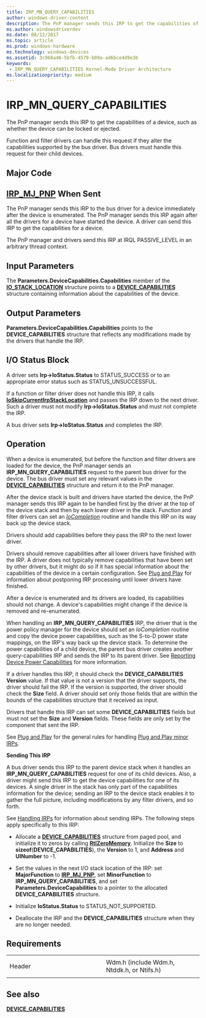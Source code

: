 ```yaml
---
title: IRP_MN_QUERY_CAPABILITIES
author: windows-driver-content
description: The PnP manager sends this IRP to get the capabilities of a device, such as whether the device can be locked or ejected.Function and filter drivers can handle this request if they alter the capabilities supported by the bus driver.
ms.author: windowsdriverdev
ms.date: 08/12/2017
ms.topic: article
ms.prod: windows-hardware
ms.technology: windows-devices
ms.assetid: 3c968a46-5bfb-4579-b09a-ad6bce4d9e3b
keywords:
 - IRP_MN_QUERY_CAPABILITIES Kernel-Mode Driver Architecture
ms.localizationpriority: medium
---
```


# IRP\_MN\_QUERY\_CAPABILITIES


The PnP manager sends this IRP to get the capabilities of a device, such as whether the device can be locked or ejected.

Function and filter drivers can handle this request if they alter the capabilities supported by the bus driver. Bus drivers must handle this request for their child devices.

Major Code
----------

[**IRP\_MJ\_PNP**](irp-mj-pnp.md)
When Sent
---------

The PnP manager sends this IRP to the bus driver for a device immediately after the device is enumerated. The PnP manager sends this IRP again after all the drivers for a device have started the device. A driver can send this IRP to get the capabilities for a device.

The PnP manager and drivers send this IRP at IRQL PASSIVE\_LEVEL in an arbitrary thread context.

## Input Parameters


The **Parameters.DeviceCapabilities.Capabilities** member of the [**IO\_STACK\_LOCATION**](https://msdn.microsoft.com/library/windows/hardware/ff550659) structure points to a [**DEVICE\_CAPABILITIES**](https://msdn.microsoft.com/library/windows/hardware/ff543095) structure containing information about the capabilities of the device.

## Output Parameters


**Parameters.DeviceCapabilities.Capabilities** points to the **DEVICE\_CAPABILITIES** structure that reflects any modifications made by the drivers that handle the IRP.

## I/O Status Block


A driver sets **Irp-&gt;IoStatus.Status** to STATUS\_SUCCESS or to an appropriate error status such as STATUS\_UNSUCCESSFUL.

If a function or filter driver does not handle this IRP, it calls [**IoSkipCurrentIrpStackLocation**](https://msdn.microsoft.com/library/windows/hardware/ff550355) and passes the IRP down to the next driver. Such a driver must not modify **Irp-&gt;IoStatus.Status** and must not complete the IRP.

A bus driver sets **Irp-&gt;IoStatus.Status** and completes the IRP.

Operation
---------

When a device is enumerated, but before the function and filter drivers are loaded for the device, the PnP manager sends an **IRP\_MN\_QUERY\_CAPABILITIES** request to the parent bus driver for the device. The bus driver must set any relevant values in the [**DEVICE\_CAPABILITIES**](https://msdn.microsoft.com/library/windows/hardware/ff543095) structure and return it to the PnP manager.

After the device stack is built and drivers have started the device, the PnP manager sends this IRP again to be handled first by the driver at the top of the device stack and then by each lower driver in the stack. Function and filter drivers can set an [*IoCompletion*](https://msdn.microsoft.com/library/windows/hardware/ff548354) routine and handle this IRP on its way back up the device stack.

Drivers should add capabilities before they pass the IRP to the next lower driver.

Drivers should remove capabilities after all lower drivers have finished with the IRP. A driver does not typically remove capabilities that have been set by other drivers, but it might do so if it has special information about the capabilities of the device in a certain configuration. See [Plug and Play](https://msdn.microsoft.com/library/windows/hardware/ff547125) for information about postponing IRP processing until lower drivers have finished.

After a device is enumerated and its drivers are loaded, its capabilities should not change. A device's capabilities might change if the device is removed and re-enumerated.

When handling an **IRP\_MN\_QUERY\_CAPABILITIES** IRP, the driver that is the power policy manager for the device should set an *IoCompletion* routine and copy the device power capabilities, such as the S-to-D power state mappings, on the IRP's way back up the device stack. To determine the power capabilities of a child device, the parent bus driver creates another query-capabilities IRP and sends the IRP to its parent driver. See [Reporting Device Power Capabilities](https://msdn.microsoft.com/library/windows/hardware/ff561058) for more information.

If a driver handles this IRP, it should check the **DEVICE\_CAPABILITIES** **Version** value. If that value is not a version that the driver supports, the driver should fail the IRP. If the version is supported, the driver should check the **Size** field. A driver should set only those fields that are within the bounds of the capabilities structure that it received as input.

Drivers that handle this IRP can set some **DEVICE\_CAPABILITIES** fields but must not set the **Size** and **Version** fields. These fields are only set by the component that sent the IRP.

See [Plug and Play](https://msdn.microsoft.com/library/windows/hardware/ff547125) for the general rules for handling [Plug and Play minor IRPs](plug-and-play-minor-irps.md).

**Sending This IRP**

A bus driver sends this IRP to the parent device stack when it handles an **IRP\_MN\_QUERY\_CAPABILITIES** request for one of its child devices. Also, a driver might send this IRP to get the device capabilities for one of its devices. A single driver in the stack has only part of the capabilities information for the device; sending an IRP to the device stack enables it to gather the full picture, including modifications by any filter drivers, and so forth.

See [Handling IRPs](https://msdn.microsoft.com/library/windows/hardware/ff546847) for information about sending IRPs. The following steps apply specifically to this IRP:

-   Allocate a [**DEVICE\_CAPABILITIES**](https://msdn.microsoft.com/library/windows/hardware/ff543095) structure from paged pool, and initialize it to zeros by calling [**RtlZeroMemory**](https://msdn.microsoft.com/library/windows/hardware/ff563610). Initialize the **Size** to **sizeof**(**DEVICE\_CAPABILITIES**), the **Version** to 1, and **Address** and **UINumber** to -1.

-   Set the values in the next I/O stack location of the IRP: set **MajorFunction** to [**IRP\_MJ\_PNP**](irp-mj-pnp.md), set **MinorFunction** to **IRP\_MN\_QUERY\_CAPABILITIES**, and set **Parameters.DeviceCapabilities** to a pointer to the allocated **DEVICE\_CAPABILITIES** structure.

-   Initialize **IoStatus.Status** to STATUS\_NOT\_SUPPORTED.

-   Deallocate the IRP and the **DEVICE\_CAPABILITIES** structure when they are no longer needed.

Requirements
------------

<table>
<colgroup>
<col width="50%" />
<col width="50%" />
</colgroup>
<tbody>
<tr class="odd">
<td><p>Header</p></td>
<td>Wdm.h (include Wdm.h, Ntddk.h, or Ntifs.h)</td>
</tr>
</tbody>
</table>

## See also


[**DEVICE\_CAPABILITIES**](https://msdn.microsoft.com/library/windows/hardware/ff543095)

 

 




